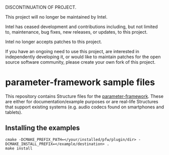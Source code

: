 DISCONTINUATION OF PROJECT.

This project will no longer be maintained by Intel.

Intel has ceased development and contributions including, but not limited to, maintenance, bug fixes, new releases, or updates, to this project. 

Intel no longer accepts patches to this project.

If you have an ongoing need to use this project, are interested in independently developing it, or would like to maintain patches for the open source software community, please create your own fork of this project. 
# parameter-framework sample files

This repository contains Structure files for the
[parameter-framework](https://github.com/01org/parameter-framework). These are
either for documentation/example purposes or are real-life Structures that
support existing systems (e.g. audio codecs found on smartphones and tablets).

## Installing the examples

    cmake -DCMAKE_PREFIX_PATH=</your/installed/pfw/plugin/dir> -DCMAKE_INSTALL_PREFIX=</example/destination> .
    make install
